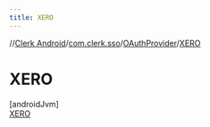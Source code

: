 ```yaml
---
title: XERO
---
```

//[Clerk Android](../../../../index.html)/[com.clerk.sso](../../index.html)/[OAuthProvider](../index.html)/[XERO](index.html)



# XERO



[androidJvm]\
[XERO](index.html)



